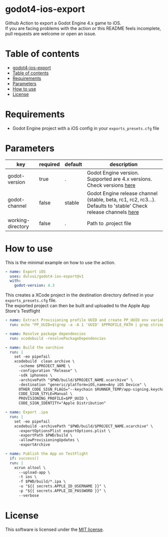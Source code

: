 # godot4-ios-export
Github Action to export a Godot Engine 4.x game to iOS.  
If you are facing problems with the action or this README feels incomplete, pull requests are welcome or open an issue.

# Table of contents
- [godot4-ios-export](#godot4-ios-export)
- [Table of contents](#table-of-contents)
- [Requirements](#requirements)
- [Parameters](#parameters)
- [How to use](#how-to-use)
- [License](#license)

# Requirements
 - Godot Engine project with a iOS config in your `exports_presets.cfg` file

# Parameters
| key | required | default | description |
| ----|----------|---------|-------------|
| godot-version | true | . | Godot Engine version. Supported are 4.x versions. Check versions [here](https://github.com/godotengine/godot-builds/releases) |
| godot-channel | false | stable | Godot Engine release channel (stable, beta, rc1, rc2, rc3...). Defaults to 'stable' Check release channels [here](https://github.com/godotengine/godot-builds/releases) |
| working-directory | false | . | Path to .project file |


# How to use
This is the minimal example on how to use the action.
```yml
- name: Export iOS
  uses: dulvui/godot4-ios-export@v1
  with:
    godot-version: 4.3
```

This creates a XCode project in the destination directory defined in your `exports_presets.cfg` file.  
The exported project can then be built and uploaded to the Apple App Store's Testflight
```yml
- name: Extract Provisioning profile UUID and create PP_UUID env variable
  run: echo "PP_UUID=$(grep -a -A 1 'UUID' $PPROFILE_PATH | grep string | sed -e "s|<string>||" -e "s|</string>||" | tr -d '\t')" >> $GITHUB_ENV

- name: Resolve package dependencies
  run: xcodebuild -resolvePackageDependencies

- name: Build the xarchive
  run: |
    set -eo pipefail
    xcodebuild  clean archive \
      -scheme $PROJECT_NAME \
      -configuration "Release" \
      -sdk iphoneos \
      -archivePath "$PWD/build/$PROJECT_NAME.xcarchive" \
      -destination "generic/platform=iOS,name=Any iOS Device" \
      OTHER_CODE_SIGN_FLAGS="--keychain $RUNNER_TEMP/app-signing.keychain-db" \
      CODE_SIGN_STYLE=Manual \
      PROVISIONING_PROFILE=$PP_UUID \
      CODE_SIGN_IDENTITY="Apple Distribution"

- name: Export .ipa
  run: |
    set -eo pipefail
    xcodebuild -archivePath "$PWD/build/$PROJECT_NAME.xcarchive" \
      -exportOptionsPlist exportOptions.plist \
      -exportPath $PWD/build \
      -allowProvisioningUpdates \
      -exportArchive

- name: Publish the App on TestFlight
  if: success()
  run: |
    xcrun altool \
      --upload-app \
      -t ios \
      -f $PWD/build/*.ipa \
      -u "${{ secrets.APPLE_ID_USERNAME }}" \
      -p "${{ secrets.APPLE_ID_PASSWORD }}" \
      --verbose

```

# License
This software is licensed under the [MIT license](LICENSE).
